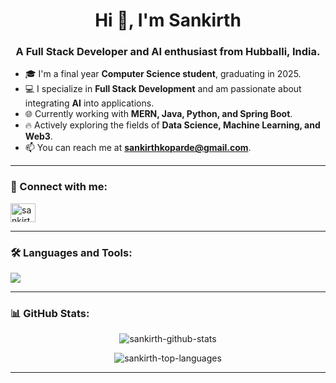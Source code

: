 <h1 align="center">Hi 👋, I'm Sankirth</h1>
<h3 align="center">A Full Stack Developer and AI enthusiast from Hubballi, India.</h3>

- 🎓 I'm a final year **Computer Science student**, graduating in 2025.
- 💻 I specialize in **Full Stack Development** and am passionate about integrating **AI** into applications.
- 🌐 Currently working with **MERN, Java, Python, and Spring Boot**.
- 🔥 Actively exploring the fields of **Data Science, Machine Learning, and Web3**.
- 📫 You can reach me at **sankirthkoparde@gmail.com**.

---

### 🔗 Connect with me:
<p align="left">
<a href="https://linkedin.com/in/your-linkedin-profile" target="blank"><img align="center" src="https://raw.githubusercontent.com/rahuldkjain/github-profile-readme-generator/master/src/images/icons/Social/linked-in-alt.svg" alt="sankirth-linkedin" height="30" width="40" /></a>
</p>

---

### 🛠️ Languages and Tools:
<p align="left">
  <a href="https://skillicons.dev">
    <img src="https://skillicons.dev/icons?i=react,tailwind,bootstrap,nodejs,express,spring,java,python,mysql,mongodb,firebase,git,docker,web3js" />
  </a>
</p>

---

### 📊 GitHub Stats:
<p align="center">
  <img align="center" src="https://github-readme-stats.vercel.app/api?username=YOUR-USERNAME&show_icons=true&locale=en&theme=radical" alt="sankirth-github-stats" />
</p>
<p align="center">
  <img align="center" src="https://github-readme-stats.vercel.app/api/top-langs?username=YOUR-USERNAME&layout=compact&locale=en&theme=radical" alt="sankirth-top-languages" />
</p>

---
